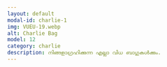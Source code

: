 ```yaml
---
layout: default
modal-id: charlie-1
img: VUEU-19.webp
alt: Charlie Bag
model: 12
category: charlie
description: നിങ്ങളാഗ്രഹിക്കുന്ന എല്ലാ വിധ ബാഗുകൾക്കും.
---
```

